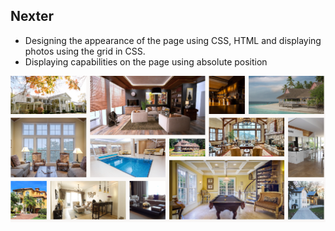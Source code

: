 ## Nexter
 - Designing the appearance of the page using CSS, HTML and displaying photos using the grid in CSS.
 - Displaying capabilities on the page using absolute position

 ![image](./img/readMe.png)
